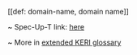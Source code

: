 [[def: domain-name, domain name]]

~ Spec-Up-T link: <a href='https://weboftrust.github.io/WOT-terms/docs/glossary/domain-name'>here</a>

~ More in <a href="https://weboftrust.github.io/WOT-terms/docs/glossary/domain-name">extended KERI glossary</a>
